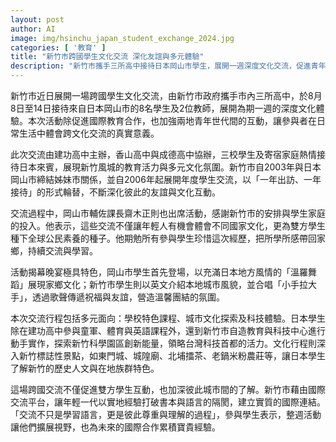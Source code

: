```yaml
---
layout: post
author: AI
image: img/hsinchu_japan_student_exchange_2024.jpg
categories: [ '教育' ]
title: "新竹市跨國學生文化交流 深化友誼與多元體驗"
description: "新竹市攜手三所高中接待日本岡山市學生，展開一週深度文化交流，促進青年跨國互動與全球素養，體驗在地人文、科技創新及特色課程，展現教育活力與城市國際連結。"
---
```

新竹市近日展開一場跨國學生文化交流，由新竹市政府攜手市內三所高中，於8月8日至14日接待來自日本岡山市的8名學生及2位教師，展開為期一週的深度文化體驗。本次活動除促進國際教育合作，也加強兩地青年世代間的互動，讓參與者在日常生活中體會跨文化交流的真實意義。

此次交流由建功高中主辦，香山高中與成德高中協辦，三校學生及寄宿家庭熱情接待日本來賓，展現新竹風城的教育活力與多元文化氛圍。新竹市自2003年與日本岡山市締結姊妹市關係，並自2006年起展開年度學生交流，以「一年出訪、一年接待」的形式輪替，不斷深化彼此的友誼與文化互動。

交流過程中，岡山市輔佐課長齋木正則也出席活動，感謝新竹市的安排與學生家庭的投入。他表示，這些交流不僅讓年輕人有機會體會不同國家文化，更為雙方學生種下全球公民素養的種子。他期勉所有參與學生珍惜這次經歷，把所學所感帶回家鄉，持續交流與學習。

活動揭幕晚宴極具特色，岡山市學生首先登場，以充滿日本地方風情的「溫羅舞蹈」展現家鄉文化；新竹市學生則以英文介紹本地城市風貌，並合唱「小手拉大手」，透過歌聲傳遞祝福與友誼，營造溫馨團結的氛圍。

本次交流行程包括多元面向：學校特色課程、城市文化探索及科技體驗。日本學生除在建功高中參與童軍、體育與英語課程外，還到新竹市自造教育與科技中心進行動手實作，探索新竹科學園區創新能量，領略台灣科技首都的活力。文化行程則深入新竹標誌性景點，如東門城、城隍廟、北埔擂茶、老鍋米粉農莊等，讓日本學生了解新竹的歷史人文與在地族群特色。

這場跨國交流不僅促進雙方學生互動，也加深彼此城市間的了解。新竹市藉由國際交流平台，讓年輕一代以實地經驗打破書本與語言的隔閡，建立實質的國際連結。「交流不只是學習語言，更是彼此尊重與理解的過程」，參與學生表示，整週活動讓他們擴展視野，也為未來的國際合作累積寶貴經驗。